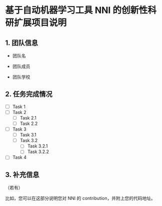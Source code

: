 # 基于自动机器学习工具 NNI 的创新性科研扩展项目说明

## 1. 团队信息

+ 团队名

+ 团队成员

+ 团队学校


## 2. 任务完成情况

- [ ] Task 1
- [ ] Task 2
  - [ ] Task 2.1
  - [ ] Task 2.2
- [ ] Task 3
  - [ ] Task 3.1
  - [ ] Task 3.2
    - [ ] Task 3.2.1
    - [ ] Task 3.2.2
- [ ] Task 4

## 3. 补充信息

（若有）

比如，您可以在这部分说明您对 NNI 的 contribution，并附上您的代码地址。